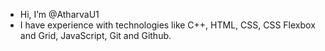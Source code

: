 - Hi, I’m @AtharvaU1 
- I have experience with technologies like C++, HTML, CSS, CSS Flexbox and Grid, JavaScript, Git and Github.

<!---
AtharvaU1/AtharvaU1 is a ✨ special ✨ repository because its `README.md` (this file) appears on your GitHub profile.
You can click the Preview link to take a look at your changes.
--->
